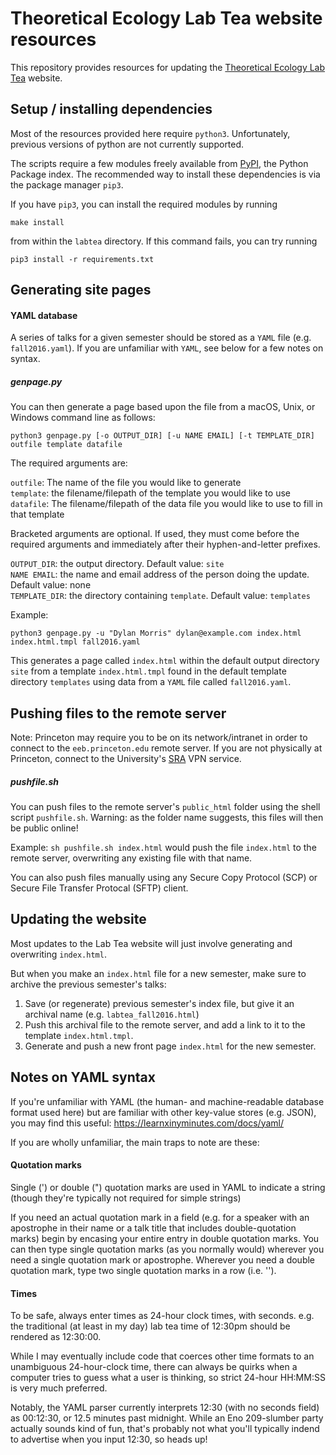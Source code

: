 # Theoretical Ecology Lab Tea website resources

This repository provides resources for updating the [Theoretical Ecology Lab Tea](https://eeb.princeton.edu/labtea/) website.

## Setup / installing dependencies

Most of the resources provided here require ``python3``. Unfortunately, previous versions of python are not currently supported.

The scripts require a few modules freely available from [PyPI](https://pypi.python.org/pypi), the Python Package index. The recommended way to install these dependencies is via the package manager ``pip3``.

If you have ``pip3``, you can install the required modules by running

    make install
    
from within the ``labtea`` directory. If this command fails, you can try running
    
    pip3 install -r requirements.txt


## Generating site pages

#### YAML database
A series of talks for a given semester should be stored as a ``YAML`` file (e.g. ``fall2016.yaml``). If you are unfamiliar with ``YAML``, see below for a few notes on syntax.

##### genpage.py 
You can then generate a page based upon the file from a macOS, Unix, or Windows command line as follows:

``python3 genpage.py [-o OUTPUT_DIR] [-u NAME EMAIL] [-t TEMPLATE_DIR] outfile template datafile``

The required arguments are:

``outfile``: The name of the file you would like to generate <br>
``template``: the filename/filepath of the template you would like to use <br>
``datafile``: The filename/filepath of the data file you would like to use to fill in that template <br>

Bracketed arguments are optional. If used, they must come before the required arguments and immediately after their hyphen-and-letter prefixes.

``OUTPUT_DIR``: the output directory. Default value: ``site`` <br>
``NAME EMAIL``: the name and email address of the person doing the update. Default value: none <br>
``TEMPLATE_DIR``: the directory containing ``template``. Default value: ``templates`` <br>

Example:

``python3 genpage.py -u "Dylan Morris" dylan@example.com index.html index.html.tmpl fall2016.yaml``

This generates a page called ``index.html`` within the default output directory ``site`` from a template ``index.html.tmpl`` found in the default template directory ``templates`` using data from a ``YAML`` file called ``fall2016.yaml``.

## Pushing files to the remote server

Note: Princeton may require you to be on its network/intranet in order to connect to the ``eeb.princeton.edu`` remote server. If you are not physically at Princeton, connect to the University's [SRA](https://www.net.princeton.edu/vpn/) VPN service.


##### pushfile.sh
You can push files to the remote server's ``public_html`` folder using the shell script ``pushfile.sh``. Warning: as the folder name suggests, this files will then be public online!

Example:
``sh pushfile.sh index.html`` would push the file ``index.html`` to the remote server, overwriting any existing file with that name.

You can also push files manually using any Secure Copy Protocol (SCP) or Secure File Transfer Protocal (SFTP) client.

## Updating the website
Most updates to the Lab Tea website will just involve generating and overwriting ``index.html``. 

But when you make an ``index.html`` file for a new semester, make sure to archive the previous semester's talks:

1. Save (or regenerate) previous semester's index file, but give it an archival name (e.g. ``labtea_fall2016.html``)
2. Push this archival file to the remote server, and add a link to it to the template ``index.html.tmpl``.
3. Generate and push a new front page ``index.html`` for the new semester.


## Notes on YAML syntax

If you're unfamiliar with YAML (the human- and machine-readable database format used here) but are familiar with other key-value stores (e.g. JSON), you may find this useful: https://learnxinyminutes.com/docs/yaml/

If you are wholly unfamiliar, the main traps to note are these:

#### Quotation marks

Single (') or double (") quotation marks are used in YAML to indicate a string (though they're typically not required for simple strings)

If you need an actual quotation mark in a field (e.g. for a speaker with an apostrophe in their name or a talk title that includes double-quotation marks) begin by encasing your entire entry in double quotation marks. You can then type single quotation marks (as you normally would) wherever you need a single quotation mark or apostrophe. Wherever you need a double quotation mark, type two single quotation marks in a row (i.e. '').

#### Times

To be safe, always enter times as 24-hour clock times, with seconds. e.g. the traditional (at least in my day) lab tea time of 12:30pm should be rendered as 12:30:00.

While I may eventually include code that coerces other time formats to an unambiguous 24-hour-clock time, there can always be quirks when a computer tries to guess what a user is thinking, so strict 24-hour HH:MM:SS is very much preferred.

Notably, the YAML parser currently interprets 12:30 (with no seconds field) as 00:12:30, or 12.5 minutes past midnight. While an Eno 209-slumber party actually sounds kind of fun, that's probably not what you'll typically indend to advertise when you input 12:30, so heads up!
